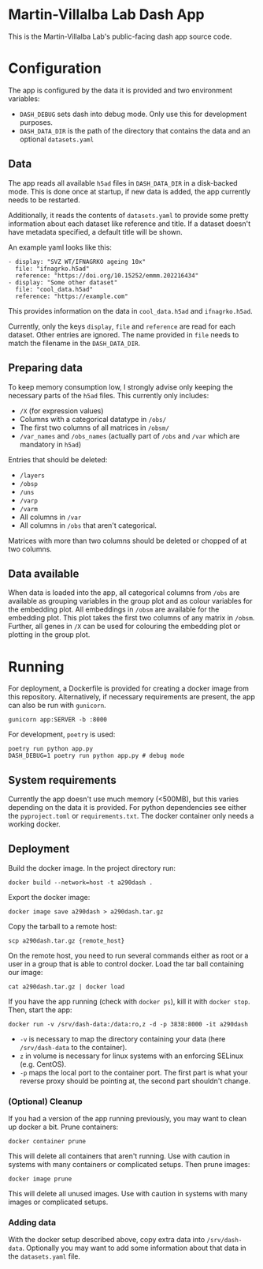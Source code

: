# Martin-Villalba Lab Dash App

This is the Martin-Villalba Lab's public-facing dash app source code.

# Configuration

The app is configured by the data it is provided and two environment variables:

- `DASH_DEBUG` sets dash into debug mode. Only use this for development purposes.
- `DASH_DATA_DIR` is the path of the directory that contains the data and an optional `datasets.yaml`

## Data

The app reads all available `h5ad` files in `DASH_DATA_DIR` in a disk-backed mode.
This is done once at startup, if new data is added, the app currently needs to be restarted.

Additionally, it reads the contents of `datasets.yaml` to provide some pretty information about each dataset like reference and title.
If a dataset doesn't have metadata specified, a default title will be shown.

An example yaml looks like this:

```
- display: "SVZ WT/IFNAGRKO ageing 10x"
  file: "ifnagrko.h5ad"
  reference: "https://doi.org/10.15252/emmm.202216434"
- display: "Some other dataset"
  file: "cool_data.h5ad"
  reference: "https://example.com"
```

This provides information on the data in `cool_data.h5ad` and `ifnagrko.h5ad`.

Currently, only the keys `display`, `file` and `reference` are read for each dataset.
Other entries are ignored.
The name provided in `file` needs to match the filename in the `DASH_DATA_DIR`.

## Preparing data

To keep memory consumption low, I strongly advise only keeping the necessary parts of the `h5ad` files.
This currently only includes:

- `/X` (for expression values)
- Columns with a categorical datatype in `/obs/`
- The first two columns of all matrices in `/obsm/`
- `/var_names` and `/obs_names` (actually part of `/obs` and `/var` which are mandatory in `h5ad`)

Entries that should be deleted:

- `/layers`
- `/obsp`
- `/uns`
- `/varp`
- `/varm`
- All columns in `/var`
- All columns in `/obs` that aren't categorical.

Matrices with more than two columns should be deleted or chopped of at two columns.

## Data available

When data is loaded into the app, all categorical columns from `/obs` are available as grouping variables in the group plot and as colour variables for the embedding plot.
All embeddings in `/obsm` are available for the embedding plot. This plot takes the first two columns of any matrix in `/obsm`.
Further, all genes in `/X` can be used for colouring the embedding plot or plotting in the group plot.

# Running


For deployment, a Dockerfile is provided for creating a docker image from this repository.
Alternatively, if necessary requirements are present, the app can also be run with `gunicorn`.

```
gunicorn app:SERVER -b :8000
```

For development, `poetry` is used:

```
poetry run python app.py
DASH_DEBUG=1 poetry run python app.py # debug mode
```

## System requirements

Currently the app doesn't use much memory (<500MB), but this varies depending on the data it is provided.
For python dependencies see either the `pyproject.toml` or `requirements.txt`.
The docker container only needs a working docker.

## Deployment

Build the docker image. In the project directory run:

```
docker build --network=host -t a290dash .
```

Export the docker image:

```
docker image save a290dash > a290dash.tar.gz
```

Copy the tarball to a remote host:

```
scp a290dash.tar.gz {remote_host}
```

On the remote host, you need to run several commands either as root or a user in a group that is able to control docker.
Load the tar ball containing our image:

```
cat a290dash.tar.gz | docker load
```

If you have the app running (check with `docker ps`), kill it with `docker stop`.
Then, start the app:

```
docker run -v /srv/dash-data:/data:ro,z -d -p 3838:8000 -it a290dash
```
- `-v` is necessary to map the directory containing your data (here `/srv/dash-data` to the container).
- `z` in volume is necessary for linux systems with an enforcing SELinux (e.g. CentOS).
- `-p` maps the local port to the container port. The first part is what your reverse proxy should be pointing at, the second part shouldn't change.

### (Optional) Cleanup

If you had a version of the app running previously, you may want to clean up docker a bit.
Prune containers:

```
docker container prune
```

This will delete all containers that aren't running. Use with caution in systems with many containers or complicated setups.
Then prune images:

```
docker image prune
```

This will delete all unused images. Use with caution in systems with many images or complicated setups.

### Adding data

With the docker setup described above, copy extra data into `/srv/dash-data`.
Optionally you may want to add some information about that data in the `datasets.yaml` file.

